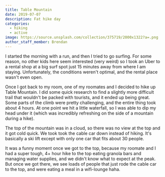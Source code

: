 ```yaml
---
title: Table Mountain
date: 2019-07-07
description: Fat hike day
categories:
  - hiking
  - active
image: https://source.unsplash.com/collection/375719/2000x1322?a=.png
author_staff_member: Brendan
---
```

I started the morning with a run, and then I tried to go surfing. For some reason, no other kids here seem interested (very weird) so I took an Uber to a rental shop at a big surf spot just 15 minutes away from where I am staying. Unfortunately, the conditions weren't optimal, and the rental place wasn't even open. 

Once I got back to my room, one of my roomates and I decided to hike up Table Mountain. I did some quick research to find a slightly more difficult trail that wouldn't be packed with tourists, and it ended up being great. Some parts of the climb were pretty challenging, and the entire thing took about 4 hours. At one point we hit a little waterfall, so I was able to dip my head under it (which was incredibly refreshing on the side of a mountain during a hike).

The top of the mountain was in a cloud, so there was no view at the top and it got cold quick. We took took the cable car down instead of hiking. It's basically a ski lift except with only one car that fits about 30 people.

It was a funny moment once we got to the top, because my roomate and I had a super tough, 4+ hour hike to the top eating granola bars and managing water supplies, and we didn't know what to expect at the peak. But once we got there, we see loads of people that just rode the cable car to the top, and were eating a meal in a wifi-lounge haha. 


